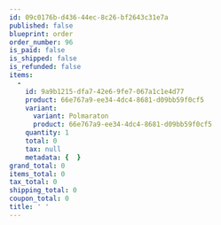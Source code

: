 ```yaml
---
id: 09c0176b-d436-44ec-8c26-bf2643c31e7a
published: false
blueprint: order
order_number: 96
is_paid: false
is_shipped: false
is_refunded: false
items:
  -
    id: 9a9b1215-dfa7-42e6-9fe7-067a1c1e4d77
    product: 66e767a9-ee34-4dc4-8681-d09bb59f0cf5
    variant:
      variant: Polmaraton
      product: 66e767a9-ee34-4dc4-8681-d09bb59f0cf5
    quantity: 1
    total: 0
    tax: null
    metadata: {  }
grand_total: 0
items_total: 0
tax_total: 0
shipping_total: 0
coupon_total: 0
title: ' '
---
```

